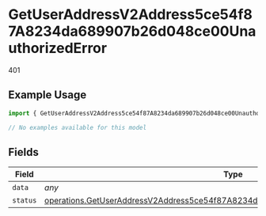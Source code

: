 # GetUserAddressV2Address5ce54f87A8234da689907b26d048ce00UnauthorizedError

401

## Example Usage

```typescript
import { GetUserAddressV2Address5ce54f87A8234da689907b26d048ce00UnauthorizedError } from "@dhaba/safepay-ts/models/errors";

// No examples available for this model
```

## Fields

| Field                                                                                                                                                                                        | Type                                                                                                                                                                                         | Required                                                                                                                                                                                     | Description                                                                                                                                                                                  |
| -------------------------------------------------------------------------------------------------------------------------------------------------------------------------------------------- | -------------------------------------------------------------------------------------------------------------------------------------------------------------------------------------------- | -------------------------------------------------------------------------------------------------------------------------------------------------------------------------------------------- | -------------------------------------------------------------------------------------------------------------------------------------------------------------------------------------------- |
| `data`                                                                                                                                                                                       | *any*                                                                                                                                                                                        | :heavy_minus_sign:                                                                                                                                                                           | N/A                                                                                                                                                                                          |
| `status`                                                                                                                                                                                     | [operations.GetUserAddressV2Address5ce54f87A8234da689907b26d048ce00UnauthorizedStatus](../../models/operations/getuseraddressv2address5ce54f87a8234da689907b26d048ce00unauthorizedstatus.md) | :heavy_minus_sign:                                                                                                                                                                           | N/A                                                                                                                                                                                          |